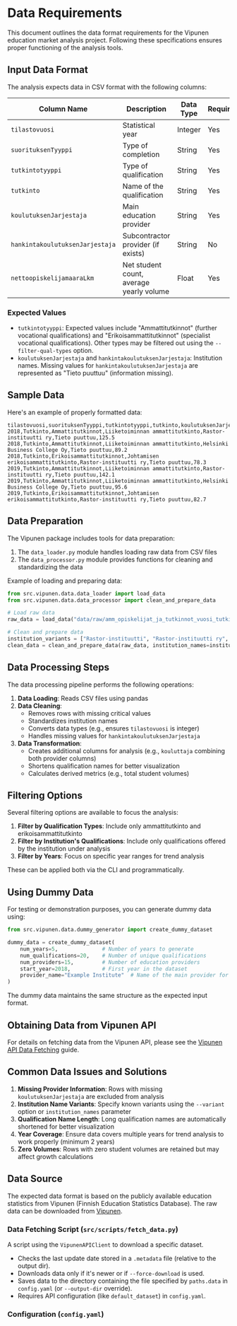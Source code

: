 # Data Requirements

This document outlines the data format requirements for the Vipunen education market analysis project. Following these specifications ensures proper functioning of the analysis tools.

## Input Data Format

The analysis expects data in CSV format with the following columns:

| Column Name | Description | Data Type | Required |
|-------------|-------------|-----------|----------|
| `tilastovuosi` | Statistical year | Integer | Yes |
| `suorituksenTyyppi` | Type of completion | String | Yes |
| `tutkintotyyppi` | Type of qualification | String | Yes |
| `tutkinto` | Name of the qualification | String | Yes |
| `koulutuksenJarjestaja` | Main education provider | String | Yes |
| `hankintakoulutuksenJarjestaja` | Subcontractor provider (if exists) | String | No |
| `nettoopiskelijamaaraLkm` | Net student count, average yearly volume | Float | Yes |

### Expected Values

- `tutkintotyyppi`: Expected values include "Ammattitutkinnot" (further vocational qualifications) and "Erikoisammattitutkinnot" (specialist vocational qualifications). Other types may be filtered out using the `--filter-qual-types` option.
- `koulutuksenJarjestaja` and `hankintakoulutuksenJarjestaja`: Institution names. Missing values for `hankintakoulutuksenJarjestaja` are represented as "Tieto puuttuu" (information missing).

## Sample Data

Here's an example of properly formatted data:

```csv
tilastovuosi,suorituksenTyyppi,tutkintotyyppi,tutkinto,koulutuksenJarjestaja,hankintakoulutuksenJarjestaja,nettoopiskelijamaaraLkm
2018,Tutkinto,Ammattitutkinnot,Liiketoiminnan ammattitutkinto,Rastor-instituutti ry,Tieto puuttuu,125.5
2018,Tutkinto,Ammattitutkinnot,Liiketoiminnan ammattitutkinto,Helsinki Business College Oy,Tieto puuttuu,89.2
2018,Tutkinto,Erikoisammattitutkinnot,Johtamisen erikoisammattitutkinto,Rastor-instituutti ry,Tieto puuttuu,78.3
2019,Tutkinto,Ammattitutkinnot,Liiketoiminnan ammattitutkinto,Rastor-instituutti ry,Tieto puuttuu,142.1
2019,Tutkinto,Ammattitutkinnot,Liiketoiminnan ammattitutkinto,Helsinki Business College Oy,Tieto puuttuu,95.6
2019,Tutkinto,Erikoisammattitutkinnot,Johtamisen erikoisammattitutkinto,Rastor-instituutti ry,Tieto puuttuu,82.7
```

## Data Preparation

The Vipunen package includes tools for data preparation:

1. The `data_loader.py` module handles loading raw data from CSV files
2. The `data_processor.py` module provides functions for cleaning and standardizing the data

Example of loading and preparing data:

```python
from src.vipunen.data.data_loader import load_data
from src.vipunen.data.data_processor import clean_and_prepare_data

# Load raw data
raw_data = load_data("data/raw/amm_opiskelijat_ja_tutkinnot_vuosi_tutkinto.csv")

# Clean and prepare data
institution_variants = ["Rastor-instituutti", "Rastor-instituutti ry", "Rastor"]
clean_data = clean_and_prepare_data(raw_data, institution_names=institution_variants)
```

## Data Processing Steps

The data processing pipeline performs the following operations:

1. **Data Loading**: Reads CSV files using pandas
2. **Data Cleaning**:
   - Removes rows with missing critical values
   - Standardizes institution names
   - Converts data types (e.g., ensures `tilastovuosi` is integer)
   - Handles missing values for `hankintakoulutuksenJarjestaja`
3. **Data Transformation**:
   - Creates additional columns for analysis (e.g., `kouluttaja` combining both provider columns)
   - Shortens qualification names for better visualization
   - Calculates derived metrics (e.g., total student volumes)

## Filtering Options

Several filtering options are available to focus the analysis:

1. **Filter by Qualification Types**: Include only ammattitutkinto and erikoisammattitutkinto
2. **Filter by Institution's Qualifications**: Include only qualifications offered by the institution under analysis
3. **Filter by Years**: Focus on specific year ranges for trend analysis

These can be applied both via the CLI and programmatically.

## Using Dummy Data

For testing or demonstration purposes, you can generate dummy data using:

```python
from src.vipunen.data.dummy_generator import create_dummy_dataset

dummy_data = create_dummy_dataset(
    num_years=5,              # Number of years to generate
    num_qualifications=20,    # Number of unique qualifications
    num_providers=15,         # Number of education providers
    start_year=2018,          # First year in the dataset
    provider_name="Example Institute"  # Name of the main provider for analysis
)
```

The dummy data maintains the same structure as the expected input format.

## Obtaining Data from Vipunen API

For details on fetching data from the Vipunen API, please see the [Vipunen API Data Fetching](VIPUNEN_API.md) guide.

## Common Data Issues and Solutions

1. **Missing Provider Information**: Rows with missing `koulutuksenJarjestaja` are excluded from analysis
2. **Institution Name Variants**: Specify known variants using the `--variant` option or `institution_names` parameter
3. **Qualification Name Length**: Long qualification names are automatically shortened for better visualization
4. **Year Coverage**: Ensure data covers multiple years for trend analysis to work properly (minimum 2 years)
5. **Zero Volumes**: Rows with zero student volumes are retained but may affect growth calculations

## Data Source

The expected data format is based on the publicly available education statistics from Vipunen (Finnish Education Statistics Database). The raw data can be downloaded from [Vipunen](https://vipunen.fi/fi-fi).

### Data Fetching Script (`src/scripts/fetch_data.py`)

A script using the `VipunenAPIClient` to download a specific dataset.
*   Checks the last update date stored in a `.metadata` file (relative to the output dir).
*   Downloads data only if it's newer or if `--force-download` is used.
*   Saves data to the directory containing the file specified by `paths.data` in `config.yaml` (or `--output-dir` override).
*   Requires API configuration (like `default_dataset`) in `config.yaml`.

### Configuration (`config.yaml`) 